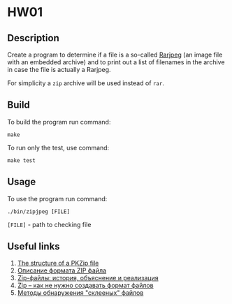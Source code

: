 # HW01 

## Description

Create a program to determine if a file is a so-called [Rarjpeg](https://lurkmore.to/Rarjpeg) (an image file with an embedded archive) and to print out a list of filenames in the archive in case the file is actually a Rarjpeg. 

For simplicity a `zip` archive will be used instead of `rar`.

## Build

To build the program run command:

```
make
```

To run only the test, use command:

```
make test
```

## Usage

To use the program run command:

```
./bin/zipjpeg [FILE]
```

`[FILE]` - path to checking file


## Useful links 
1. [The structure of a PKZip file](https://users.cs.jmu.edu/buchhofp/forensics/formats/pkzip.html)
2. [Описание формата ZIP файла](https://blog2k.ru/archives/3391)
3. [Zip-файлы: история, объяснение и реализация](https://habr.com/ru/company/mailru/blog/490790/#17)
4. [Zip – как не нужно создавать формат файлов](https://habr.com/ru/company/ruvds/blog/569464/)
5. [Методы обнаружения "склееных" файлов](https://habr.com/ru/company/infowatch/blog/337084/)
